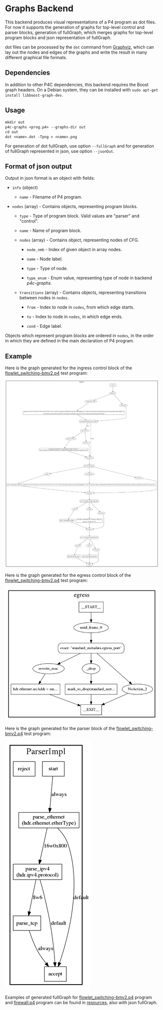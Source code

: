 # Graphs Backend

This backend produces visual representations of a P4 program as dot files. For
now it supports the generation of graphs for top-level control and parser blocks,
generation of fullGraph, which merges graphs for top-level program blocks and
json representation of fullGraph.

dot files can be processed by the `dot` command from
[Graphviz](http://graphviz.org), which can lay out the nodes and
edges of the graphs and write the result in many different graphical
file formats.

## Dependencies

In addition to other P4C dependencies, this backend requires the Boost graph
headers. On a Debian system, they can be installed with `sudo apt-get install
libboost-graph-dev`.

## Usage

```
mkdir out
p4c-graphs <prog.p4> --graphs-dir out
cd out
dot <name>.dot -Tpng > <name>.png
```

For generation of dot fullGraph, use option `--fullGraph` and 
for generation of fullGraph represented in json, use option `--jsonOut`.

## Format of json output

Output in json format is an object with fields:

- `info` (object)

    - `name` - Filename of P4 program.
    
- `nodes` (array) - Contains objects, representing program blocks.

    - `type` - Type of program block. Valid values are "parser" and "control".
    
    - `name` - Name of program block.
    
    - `nodes` (array) - Contains object, representing nodes of CFG.
    
        - `node_nmb` - Index of given object in array nodes.
        
        - `name` - Node label.
        
        - `type` - Type of node.
        
        - `type_enum` - Enum value, representing type of node in backend *p4c-graphs*. 
        
    - `transitions` (array) - Contains objects, representing transitions between nodes in `nodes`.
    
        - `from` - Index to node in `nodes`, from which edge starts.
        
        - `to` - Index to node in `nodes`, in which edge ends.
        
        - `cond` - Edge label.
        
Objects which represent program blocks are ordered in `nodes`, in the order in which they are defined in the main declaration of P4 program.

## Example

Here is the graph generated for the ingress control block of the
[flowlet_switching-bmv2.p4](../../testdata/p4_16_samples/flowlet_switching-bmv2.p4)
test program:

![Flowlet switching ingress graph](resources/flowlet_switching-bmv2.ingress.png)

Here is the graph generated for the egress control block of the
[flowlet_switching-bmv2.p4](../../testdata/p4_16_samples/flowlet_switching-bmv2.p4)
test program:

![Flowlet switching egress graph](resources/flowlet_switching-bmv2.egress.png)

Here is the graph generated for the parser block of the
[flowlet_switching-bmv2.p4](../../testdata/p4_16_samples/flowlet_switching-bmv2.p4)
test program:

![Flowlet switching ingress graph](resources/flowlet_switching-bmv2.parser.png)

Examples of generated fullGraph for [flowlet_switching-bmv2.p4](../../testdata/p4_16_samples/flowlet_switching-bmv2.p4) program
and [firewall.p4](https://github.com/p4lang/tutorials/blob/master/exercises/firewall/solution/firewall.p4) program
can be found in [resources](resources/), also with json fullGraph.